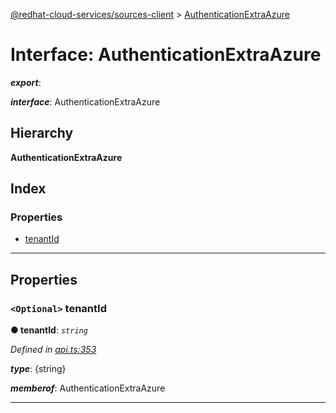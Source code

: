 [@redhat-cloud-services/sources-client](../README.md) > [AuthenticationExtraAzure](../interfaces/authenticationextraazure.md)

# Interface: AuthenticationExtraAzure

*__export__*: 

*__interface__*: AuthenticationExtraAzure

## Hierarchy

**AuthenticationExtraAzure**

## Index

### Properties

* [tenantId](authenticationextraazure.md#tenantid)

---

## Properties

<a id="tenantid"></a>

### `<Optional>` tenantId

**● tenantId**: *`string`*

*Defined in [api.ts:353](https://github.com/RedHatInsights/javascript-clients/blob/master/packages/sources/api.ts#L353)*

*__type__*: {string}

*__memberof__*: AuthenticationExtraAzure

___

